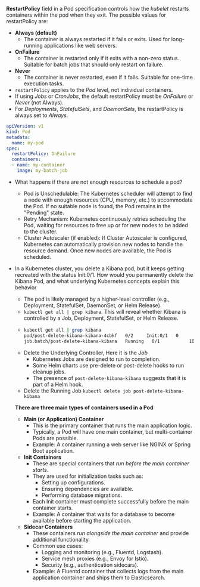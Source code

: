 **RestartPolicy** field in a Pod specification controls how the *kubelet* restarts containers within the pod when they exit. The possible values for restartPolicy are:
- **Always (default)**
  - The container is always restarted if it fails or exits. Used for long-running applications like web servers.
- **OnFailure**
  - The container is restarted only if it exits with a non-zero status. Suitable for batch jobs that should only restart on failure.
- **Never**
  - The container is never restarted, even if it fails. Suitable for one-time execution tasks.
- `restartPolicy` applies to the *Pod* level, not individual containers.
- If using *Jobs* or *CronJobs*, the default restartPolicy must be *OnFailure* or *Never* (not Always).
- For *Deployments*, *StatefulSets*, and *DaemonSets*, the restartPolicy is always set to *Always*.
```yaml
apiVersion: v1
kind: Pod
metadata:
  name: my-pod
spec:
  restartPolicy: OnFailure
  containers:
  - name: my-container
    image: my-batch-job
```

- What happens if there are not enough resources to schedule a pod?
  - Pod is Unschedulable: The Kubernetes scheduler will attempt to find a node with enough resources (CPU, memory, etc.) to accommodate the Pod. If no suitable node is found, the Pod remains in the "Pending" state.
  - Retry Mechanism: Kubernetes continuously retries scheduling the Pod, waiting for resources to free up or for new nodes to be added to the cluster.
  - Cluster Autoscaler (if enabled): If Cluster Autoscaler is configured, Kubernetes can automatically provision new nodes to handle the resource demand. Once new nodes are available, the Pod is scheduled.
 
- In a Kubernetes cluster, you delete a Kibana pod, but it keeps getting recreated with the status Init:0/1. How would you permanently delete the Kibana Pod, and what underlying Kubernetes concepts explain this behavior
  - The pod is likely managed by a higher-level controller (e.g., Deployment, StatefulSet, DaemonSet, or Helm Release).
  - `kubectl get all | grep kibana`. This will reveal whether Kibana is controlled by a Job, Deployment, StatefulSet, or Helm Release.
  - ```bash
    kubectl get all | grep kibana
    pod/post-delete-kibana-kibana-4cbkf   0/2     Init:0/1   0          5m31s
    job.batch/post-delete-kibana-kibana   Running   0/1           10m        10m
    ```
  - Delete the Underlying Controller, Here it is the *Job*
    - Kubernetes Jobs are designed to run to completion.
    - Some Helm charts use pre-delete or post-delete hooks to run cleanup jobs.
    - The presence of `post-delete-kibana-kibana` suggests that it is part of a Helm hook.
  - Delete the Running Job `kubectl delete job post-delete-kibana-kibana`
 
  **There are three main types of containers used in a Pod**
  - **Main (or Application) Container**
    - This is the primary container that runs the main application logic.
    - Typically, a Pod will have one main container, but multi-container Pods are possible.
    - Example: A container running a web server like NGINX or Spring Boot application.
  - **Init Containers**
    - These are special containers that *run before the main container starts*.
    - They are used for initialization tasks such as:
      - Setting up configurations.
      - Ensuring dependencies are available.
      - Performing database migrations.
    - Each Init container must complete successfully before the main container starts.
    - Example: A container that waits for a database to become available before starting the application.
  - **Sidecar Containers**
    - These containers *run alongside the main container* and provide additional functionality.
    - Common use cases:
      - Logging and monitoring (e.g., Fluentd, Logstash).
      - Service mesh proxies (e.g., Envoy for Istio).
      - Security (e.g., authentication sidecars).
    - Example: A Fluentd container that collects logs from the main application container and ships them to Elasticsearch.

